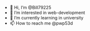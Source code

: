 - 👋 Hi, I’m @Bill79225
- 👀 I’m interested in web-development
- 🌱 I’m currently learning in university
- 📫 How to reach me @pwp53d

